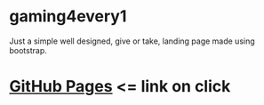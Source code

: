# gaming4every1
Just a simple well designed, give or take, landing page made using bootstrap.

# [GitHub Pages](https://sanyanut.github.io/gaming4every1/) <= link on click
